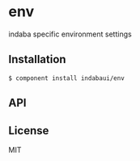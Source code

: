 
# env

  indaba specific environment settings

## Installation

    $ component install indabaui/env

## API

   

## License

  MIT
